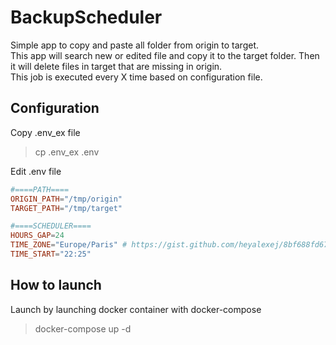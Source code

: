 # BackupScheduler
Simple app to copy and paste all folder from origin to target.  
This app will search new or edited file and copy it to the target folder. Then it will delete files in target that are missing in origin.   
This job is executed every X time based on configuration file.


## Configuration
Copy .env_ex file
> cp .env_ex .env

Edit .env file
```toml
#====PATH====
ORIGIN_PATH="/tmp/origin"
TARGET_PATH="/tmp/target"

#====SCHEDULER====
HOURS_GAP=24
TIME_ZONE="Europe/Paris" # https://gist.github.com/heyalexej/8bf688fd67d7199be4a1682b3eec7568
TIME_START="22:25"
```
## How to launch
Launch by launching docker container with docker-compose
> docker-compose up -d